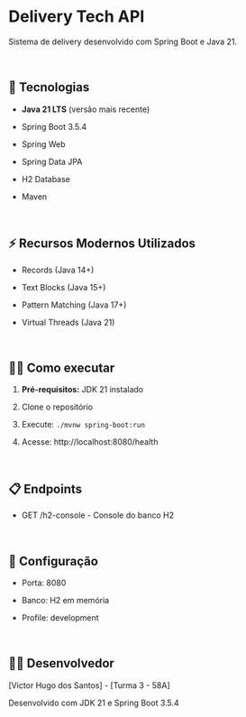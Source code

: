 # Delivery Tech API​

Sistema de delivery desenvolvido com Spring Boot e Java 21.​

​

## 🚀 Tecnologias​

- **Java 21 LTS** (versão mais recente)​

- Spring Boot 3.5.4

- Spring Web​

- Spring Data JPA​

- H2 Database​

- Maven​

​

## ⚡ Recursos Modernos Utilizados​

- Records (Java 14+)​

- Text Blocks (Java 15+)​

- Pattern Matching (Java 17+)​

- Virtual Threads (Java 21)​

​

## 🏃‍♂️ Como executar​

1. **Pré-requisitos:** JDK 21 instalado​

2. Clone o repositório​

3. Execute: `./mvnw spring-boot:run`​

4. Acesse: http://localhost:8080/health​

​

## 📋 Endpoints​

- GET /h2-console - Console do banco H2​

​

## 🔧 Configuração​

- Porta: 8080​

- Banco: H2 em memória​

- Profile: development​

​

## 👨‍💻 Desenvolvedor​

[Victor Hugo dos Santos] - [Turma 3  - 58A]​

Desenvolvido com JDK 21 e Spring Boot 3.5.4